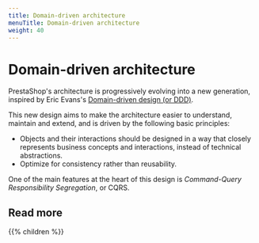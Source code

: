 ```yaml
---
title: Domain-driven architecture
menuTitle: Domain-driven architecture
weight: 40
---
```


# Domain-driven architecture

PrestaShop's architecture is progressively evolving into a new generation, inspired by Eric Evans's [Domain-driven design (or DDD)](https://en.wikipedia.org/wiki/Domain-driven_design).

This new design aims to make the architecture easier to understand, maintain and extend, and is driven by the following basic principles:

- Objects and their interactions should be designed in a way that closely represents business concepts and interactions, instead of technical abstractions.
- Optimize for consistency rather than reusability.

One of the main features at the heart of this design is _Command-Query Responsibility Segregation_, or CQRS.

## Read more

{{% children %}}
